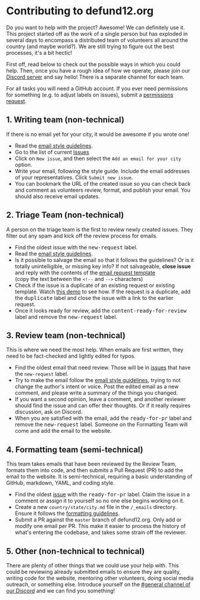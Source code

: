 # Contributing to defund12.org

Do you want to help with the project? Awesome! We can definitely use it. This project started off as the work of a single person but has exploded in several days to encompass a distributed team of volunteers all around the country (and maybe world?). We are still trying to figure out the best processes, it's a bit hectic!

First off, read below to check out the possible ways in which you could help. Then, once you have a rough idea of how we operate, please join our [Discord server](https://discord.gg/YMxndzd) and say hello! There is a separate channel for each team.

For all tasks you will need a GitHub account. If you ever need permissions for something (e.g. to adjust labels on issues), submit a [permissions request](https://github.com/defund12/defund12.org/issues/new?assignees=&labels=admin-attention&template=TRIAGE_ACCESS.md&title=Triage+access+for+%5BUSERNAME%5D).

## 1. Writing team (non-technical)

If there is no email yet for your city, it would be awesome if you wrote one!

- Read the [email style guidelines](/docs/email_style.md).
- Go to the list of current [Issues](https://github.com/defund12/defund12.org/issues)
- Click on `New issue`, and then select the `Add an email for your city` option.
- Write your email, following the style guide. Include the email addresses of your representatives. Click `Submit new issue`.
- You can bookmark the URL of the created issue so you can check back and comment as volunteers review, format, and publish your email. You should also receive email updates.

## 2. Triage Team (non-technical)

A person on the triage team is the first to review newly created issues. They filter out any spam and kick off the review process for emails.

- Find the oldest issue with the <kbd>new-request</kbd> label.
- Read the [email style guidelines](/docs/email_style.md).
- Is it possible to salvage the email so that it follows the guidelines? Or is it totally unintelligible, or missing key info? If not salvageable, **close issue** and reply with the contents of the [email request template](https://raw.githubusercontent.com/defund12/defund12.org/gh-pages/.github/ISSUE_TEMPLATE/EMAIL_REQUEST.md)<br>(copy the text between the `<!--` and `-->` characters)
- Check if the issue is a duplicate of an existing request or existing template. Watch [this demo](https://user-images.githubusercontent.com/221550/84061909-bb3bde80-a98c-11ea-8cc1-07bdb315abaf.gif) to see how. If the request is a duplicate, add the <kbd>duplicate</kbd> label and close the issue with a link to the earlier request.
- Once it looks ready for review, add the <kbd>content-ready-for-review</kbd> label and remove the <kbd>new-request</kbd> label.

## 3. Review team (non-technical)

This is where we need the most help. When emails are first written, they need to be fact-checked and lightly edited for typos.

- Find the oldest email that need review. Those will be in [issues](https://github.com/defund12/defund12.org/issues?q=is%3Aissue+is%3Aopen+label%3Anew-request) that have the `new-request` label.
- Try to make the email follow the [email style guidelines](/docs/email_style.md), trying to not change the author's intent or voice. Post the edited email as a new comment, and please write a summary of the things you changed.
- If you want a second opinion, leave a comment, and another reviewer should find the issue and can offer their thoughts. Or if it really requires discussion, ask on Discord.
- When you are satisfied with the email, add the <kbd>ready-for-pr</kbd> label and remove the <kbd>new-request</kbd> label. Someone on the Formatting Team will come and add the email to the website.

## 4. Formatting team (semi-technical)

This team takes emails that have been reviewed by the Review Team, formats them into code, and then submits a Pull Request (PR) to add the email to the website. It is semi-technical, requiring a basic understanding of GitHub, markdown, YAML, and coding style.

- Find the oldest [issue](https://github.com/defund12/defund12.org/issues?q=is%3Aissue+is%3Aopen+label%3Aready-for-pr) with the <kbd>ready-for-pr</kbd> label. Claim the issue in a comment or assign it to yourself so no one else begins working on it.
- Create a new `country/state/city.md` file in the `/_emails` directory. Ensure it follows the [formatting guidelines](/_emails/README.md).
- Submit a PR against the `master` branch of defund12.org. Only add or modify one email per PR. This make it easier to process the history of what's entering the codebase, and takes some strain off the reviewer.

## 5. Other (non-technical to technical)

There are plenty of other things that we could use your help with. This could be reviewing already submitted emails to ensure they are quality, writing code for the website, mentoring other volunteers, doing social media outreach, or something else. Introduce yourself on the [#general channel of our Discord](https://discord.gg/epwskWD) and we can find you something!
